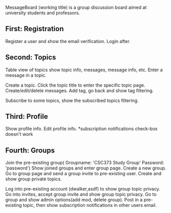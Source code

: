 MessageBoard (working title) is a group discussion board aimed at university students and professors.

## First: Registration

Register a user and show the email verification.
Login after.

## Second: Topics

Table view of topics show topic info, messages, message info, etc.
Enter a message in a topic.

Create a topic.
Click the topic title to enter the specific topic page.
Create/edit/delete messages.
Add tag, go back and show tag filtering.

Subscribe to some topics, show the subscribed topics filtering.

## Third: Profile

Show profile info.
Edit profile info. *subscription notifications check-box doesn't work

## Fourth: Groups

Join the pre-existing group( Groupname: 'CSC373 Study Group'
                             Password: 'password')
Show joined groups and enter group page.
Create a new group.
Go to group page and send a group invite to pre-existing user.
Create and show group private topics.

Log into pre-existing account (dwalker,asdf) to show group topic privacy.
Go into invites, accept group invite and show group topic privacy.
Go to group and show admin options(add mod, delete group).
Post in a pre-existing topic, then show subscription notifications in other users email.